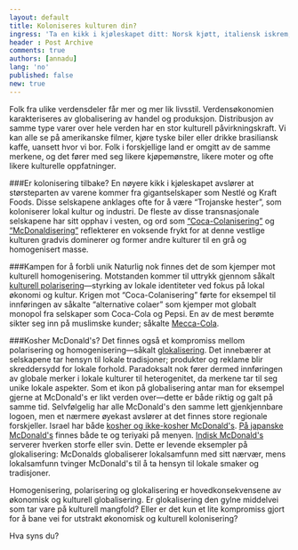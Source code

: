 ```yaml
---
layout: default
title: Koloniseres kulturen din? 
ingress: 'Ta en kikk i kjøleskapet ditt: Norsk kjøtt, italiensk iskrem, frukt og grønnsaker fra Afrika. Du “smaker” verden uten å forlate ditt eget kjøkken.'
header : Post Archive
comments: true
authors: [annadu]
lang: 'no'
published: false
new: true
---
```




Folk fra ulike verdensdeler får mer og mer lik livsstil. Verdensøkonomien karakteriseres av globalisering av handel og produksjon. Distribusjon av samme type varer over hele verden har en stor kulturell påvirkningskraft. Vi kan alle se på amerikanske filmer, kjøre tyske biler eller drikke brasiliansk kaffe, uansett hvor vi bor. Folk i forskjellige land er omgitt av de samme merkene, og det fører med seg likere kjøpemønstre, likere moter og ofte likere kulturelle oppfatninger. 

###Er kolonisering tilbake? 
En nøyere kikk i kjøleskapet avslører at størsteparten av varene kommer fra gigantselskaper som Nestlé og Kraft Foods. Disse selskapene anklages ofte for å være “Trojanske hester”, som koloniserer lokal kultur og industri. De fleste av disse transnasjonale selskapene har sitt opphav i vesten, og ord som [“Coca-Colanisering”](http://en.wikipedia.org/wiki/Cocacolonization) og [“McDonaldisering”](http://en.wikipedia.org/wiki/McDonaldization#cite_note-1) reflekterer en voksende frykt for at denne vestlige kulturen gradvis dominerer og former andre kulturer til en grå og homogenisert masse. 


###Kampen for å forbli unik
Naturlig nok finnes det de som kjemper mot kulturell homogenisering. Motstanden kommer til uttrykk gjennom såkalt [kulturell polarisering](http://adifferentportrait.blogspot.no/2006/05/culture-and-globalization-polarization.html)—styrking av lokale identiteter ved fokus på lokal økonomi og kultur.  Krigen mot “Coca-Colanisering” førte for eksempel til innføringen av såkalte “alternative colaer” som kjemper mot globalt monopol fra selskaper som Coca-Cola og Pepsi.  En av de mest berømte sikter seg inn på muslimske kunder; såkalte [Mecca-Cola](http://news.bbc.co.uk/2/hi/middle_east/2640259.stm). 

###Kosher McDonald's? 
Det finnes også et kompromiss mellom polarisering og homogenisering—såkalt [glokalisering](http://searchcio.techtarget.com/definition/glocalization).  Det innebærer at selskapene tar hensyn til lokale tradisjoner; produkter og reklame blir skreddersydd for lokale forhold. Paradoksalt nok fører dermed innføringen av globale merker i lokale kulturer til heterogenitet, da merkene tar til seg unike lokale aspekter. Som et ikon på globalisering antar man for eksempel gjerne at McDonald's er likt verden over—dette er både riktig og galt på samme tid. Selvfølgelig har alle McDonald's den samme lett gjenkjennbare logoen, men et nærmere øyekast avslører at det finnes store regionale forskjeller. Israel har både [kosher og ikke-kosher McDonald's](http://www.guardian.co.uk/world/2006/mar/13/israel.foodanddrink). [På japanske McDonald's](http://www.tofugu.com/2008/11/02/the-japanese-mcdonalds-menu-im-actually-lovin-it/) finnes både te og teriyaki på menyen. 
[Indisk McDonald's](http://www.indiamarks.com/what-you-can-and-cant-get-at-mcdonalds-india/) serverer hverken storfe eller svin. Dette er levende eksempler på glokalisering: McDonalds globaliserer lokalsamfunn med sitt nærvær, mens lokalsamfunn tvinger McDonald's til å ta hensyn til lokale smaker og tradisjoner.    

Homogenisering, polarisering og glokalisering er hovedkonsekvensene av økonomisk og kulturell globalisering. Er glokalisering den gylne middelvei som tar vare på kulturell mangfold? Eller er det kun et lite kompromiss gjort for å bane vei for utstrakt økonomisk og kulturell kolonisering? 

Hva syns du? 
